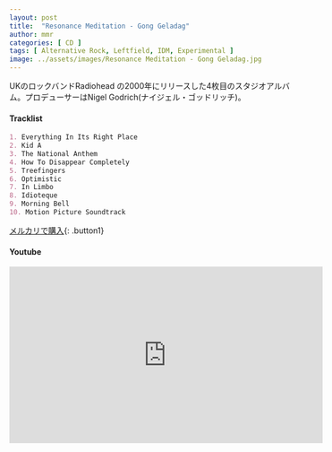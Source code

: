 ```yaml
---
layout: post
title:  "Resonance Meditation - Gong Geladag"
author: mmr
categories: [ CD ]
tags: [ Alternative Rock, Leftfield, IDM, Experimental ]
image: ../assets/images/Resonance Meditation - Gong Geladag.jpg
---
```


UKのロックバンドRadiohead の2000年にリリースした4枚目のスタジオアルバム。プロデューサーはNigel Godrich(ナイジェル・ゴッドリッチ)。

#### Tracklist
```md
1. Everything In Its Right Place
2. Kid A
3. The National Anthem
4. How To Disappear Completely
5. Treefingers
6. Optimistic
7. In Limbo
8. Idioteque
9. Morning Bell
10. Motion Picture Soundtrack
```


[メルカリで購入](https://jp.mercari.com/item/m39635612471?afid=6142608987){: .button1}


#### Youtube
<iframe width="560" height="315" src="https://www.youtube.com/embed/NUnXxh5U25Y?si=XDBa027cloU4NAt9" title="YouTube video player" frameborder="0" allow="accelerometer; autoplay; clipboard-write; encrypted-media; gyroscope; picture-in-picture; web-share" referrerpolicy="strict-origin-when-cross-origin" allowfullscreen></iframe>